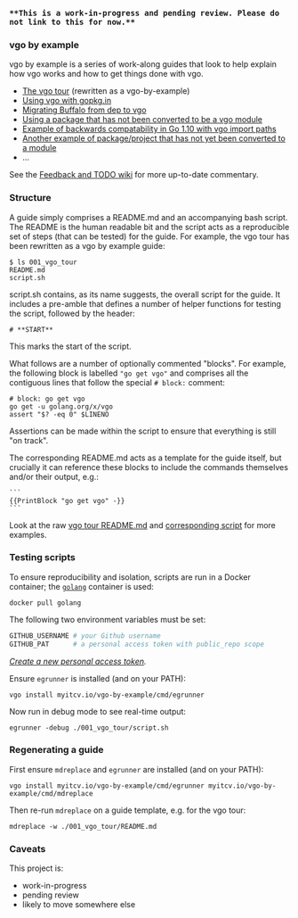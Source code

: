 ### `**This is a work-in-progress and pending review. Please do not link to this for now.**`

### vgo by example

vgo by example is a series of work-along guides that look to help explain how vgo works and how to get things done with vgo.

* [The vgo tour](https://github.com/myitcv/vgo-by-example/blob/master/001_vgo_tour/README.md) (rewritten as a vgo-by-example)
* [Using vgo with gopkg.in](https://github.com/myitcv/vgo-by-example/blob/master/002_using_gopkg_in/README.md)
* [Migrating Buffalo from dep to vgo](https://github.com/myitcv/vgo-by-example/blob/master/003_migrate_buffalo/README.md)
* [Using a package that has not been converted to be a vgo module](https://github.com/myitcv/vgo-by-example/blob/master/004_echo_example/README.md)
* [Example of backwards compatability in Go 1.10 with vgo import paths](https://github.com/myitcv/vgo-by-example/blob/master/005_old_go/README.md)
* [Another example of package/project that has not yet been converted to a module](https://github.com/myitcv/vgo-by-example/blob/master/006_not_yet_go_module/README.md)
* ...

See the [Feedback and TODO wiki](https://github.com/myitcv/vgo-by-example/wiki/Feedback-TODO) for more up-to-date
commentary.

### Structure

A guide simply comprises a README.md and an accompanying bash script. The README is the human readable bit and the
script acts as a reproducible set of steps (that can be tested) for the guide. For example, the vgo tour has been
rewritten as a vgo by example guide:

<!-- __TEMPLATE: ls 001_vgo_tour
```
$ {{.Cmd}}
{{.Out -}}
```
-->
```
$ ls 001_vgo_tour
README.md
script.sh
```
<!-- END -->

script.sh contains, as its name suggests, the overall script for the guide. It includes a pre-amble that defines a
number of helper functions for testing the script, followed by the header:

```
# **START**
```

This marks the start of the script.

What follows are a number of optionally commented "blocks". For example, the following block is labelled `"go get vgo"`
and comprises all the contiguous lines that follow the special `# block:` comment:

```
# block: go get vgo
go get -u golang.org/x/vgo
assert "$? -eq 0" $LINENO
```

Assertions can be made within the script to ensure that everything is still "on track".

The corresponding README.md acts as a template for the guide itself, but crucially it can reference these blocks to
include the commands themselves and/or their output, e.g.:

    ```
    {{PrintBlock "go get vgo" -}}
    ```

Look at the raw [vgo tour README.md](https://raw.githubusercontent.com/myitcv/vgo-by-example/master/001_vgo_tour/README.md)
and [corresponding script](https://github.com/myitcv/vgo-by-example/blob/master/001_vgo_tour/script.sh) for more examples.

### Testing scripts

To ensure reproducibility and isolation, scripts are run in a Docker container; the
[`golang`](https://hub.docker.com/_/golang/) container is used:

<!-- __TEMPLATE: docker pull golang # LONG ONLINE
```
{{.Cmd}}
```
-->
```
docker pull golang
```
<!-- END -->

The following two environment variables must be set:

```bash
GITHUB_USERNAME # your Github username
GITHUB_PAT      # a personal access token with public_repo scope
```

_[Create a new personal access token](https://github.com/settings/tokens/new)._

Ensure `egrunner` is installed (and on your PATH):

<!-- __TEMPLATE: vgo install myitcv.io/vgo-by-example/cmd/egrunner
```
{{.Cmd}}
```
-->
```
vgo install myitcv.io/vgo-by-example/cmd/egrunner
```
<!-- END -->

Now run in debug mode to see real-time output:

<!-- __TEMPLATE: egrunner -debug ./001_vgo_tour/script.sh # LONG ONLINE
```
{{.Cmd}}
```
-->
```
egrunner -debug ./001_vgo_tour/script.sh
```
<!-- END -->

### Regenerating a guide

First ensure `mdreplace` and `egrunner` are installed (and on your PATH):

<!-- __TEMPLATE: vgo install myitcv.io/vgo-by-example/cmd/egrunner myitcv.io/vgo-by-example/cmd/mdreplace
```
{{.Cmd}}
```
-->
```
vgo install myitcv.io/vgo-by-example/cmd/egrunner myitcv.io/vgo-by-example/cmd/mdreplace
```
<!-- END -->

Then re-run `mdreplace` on a guide template, e.g. for the vgo tour:

<!-- __TEMPLATE: mdreplace -w ./001_vgo_tour/README.md # LONG ONLINE
```
{{.Cmd}}
```
-->
```
mdreplace -w ./001_vgo_tour/README.md
```
<!-- END -->

### Caveats

This project is:

* work-in-progress
* pending review
* likely to move somewhere else
